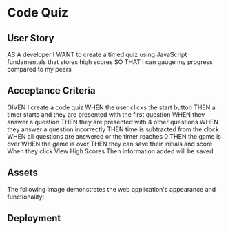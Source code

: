 # Code Quiz

## User Story

AS A developer
I WANT to create a timed quiz using JavaScript fundamentals that stores high scores
SO THAT I can gauge my progress compared to my peers

## Acceptance Criteria

GIVEN I create a code quiz
WHEN the user clicks the start button
THEN a timer starts and they are presented with the first question
WHEN they answer a question
THEN they are presented with 4 other questions
WHEN they answer a question incorrectly
THEN time is subtracted from the clock
WHEN all questions are answered or the timer reaches 0
THEN the game is over
WHEN the game is over
THEN they can save their initials and score
When they click View High Scores
Then information added will be saved

## Assets

The following image demonstrates the web application's appearance and functionality:



## Deployment

